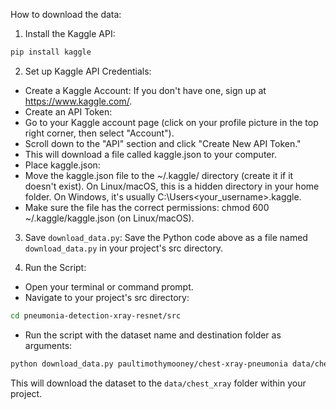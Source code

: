 How to download the data:

1) Install the Kaggle API:

```bash
pip install kaggle
```

2) Set up Kaggle API Credentials:

-  Create a Kaggle Account: If you don't have one, sign up at https://www.kaggle.com/.
-  Create an API Token:
  -  Go to your Kaggle account page (click on your profile picture in the top right corner, then select "Account").
  -  Scroll down to the "API" section and click "Create New API Token."
  -  This will download a file called kaggle.json to your computer.
-  Place kaggle.json:
  - Move the kaggle.json file to the ~/.kaggle/ directory (create it if it doesn't exist). On Linux/macOS, this is a hidden directory in your home folder. On Windows, it's usually C:\Users\<your_username>\.kaggle\.
  - Make sure the file has the correct permissions: chmod 600 ~/.kaggle/kaggle.json (on Linux/macOS).

3) Save `download_data.py`: Save the Python code above as a file named `download_data.py` in your project's src directory.

4) Run the Script:
-  Open your terminal or command prompt.
-  Navigate to your project's src directory:

```bash
cd pneumonia-detection-xray-resnet/src
```

- Run the script with the dataset name and destination folder as arguments:

```bash
python download_data.py paultimothymooney/chest-xray-pneumonia data/chest_xray
```

This will download the dataset to the `data/chest_xray` folder within your project.
